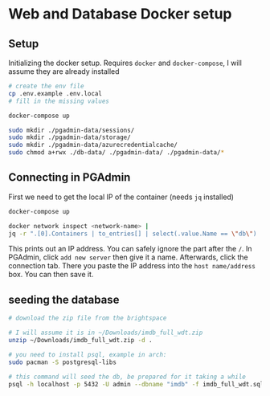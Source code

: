 # Web and Database Docker setup

## Setup

Initializing the docker setup. Requires `docker` and `docker-compose`,
I will assume they are already installed

```bash
# create the env file
cp .env.example .env.local
# fill in the missing values

docker-compose up

sudo mkdir ./pgadmin-data/sessions/
sudo mkdir ./pgadmin-data/storage/
sudo mkdir ./pgadmin-data/azurecredentialcache/
sudo chmod a+rwx ./db-data/ ./pgadmin-data/ ./pgadmin-data/*
```

## Connecting in PGAdmin

First we need to get the local IP of the container (needs `jq` installed)

```bash
docker-compose up

docker network inspect <network-name> |
jq -r ".[0].Containers | to_entries[] | select(.value.Name == \"db\") | .value.IPv4Address"
```

This prints out an IP address. You can safely ignore the part after the `/`.
In PGAdmin, click `add new server` then give it a name.
Afterwards, click the connection tab.
There you paste the IP address into the `host name/address` box.
You can then save it.

## seeding the database

```bash
# download the zip file from the brightspace

# I will assume it is in ~/Downloads/imdb_full_wdt.zip
unzip ~/Downloads/imdb_full_wdt.zip -d .

# you need to install psql, example in arch:
sudo pacman -S postgresql-libs

# this command will seed the db, be prepared for it taking a while
psql -h localhost -p 5432 -U admin --dbname "imdb" -f imdb_full_wdt.sql
```
